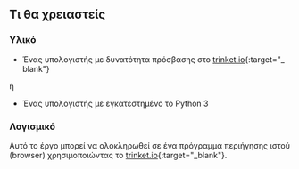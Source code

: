 ## Τι θα χρειαστείς

### Υλικό

+ Ένας υπολογιστής με δυνατότητα πρόσβασης στο [trinket.io](https://trinket.io){:target="_ blank"} 

ή

+ Ένας υπολογιστής με εγκατεστημένο το Python 3

### Λογισμικό

Αυτό το έργο μπορεί να ολοκληρωθεί σε ένα πρόγραμμα περιήγησης ιστού (browser) χρησιμοποιώντας το [trinket.io](https://trinket.io){:target="_blank"}.
